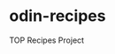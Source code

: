 # odin-recipes
TOP Recipes Project
<!--- Fill in with summary of project and what skills I've learned once project is completed --->